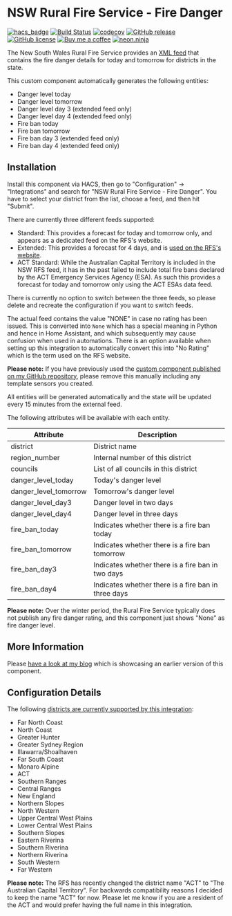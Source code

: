 # NSW Rural Fire Service - Fire Danger

[![hacs_badge](https://img.shields.io/badge/HACS-Custom-orange.svg)](https://github.com/custom-components/hacs)
[![Build Status](https://github.com/exxamalte/home-assistant-custom-components-nsw-rural-fire-service-fire-danger/workflows/CI/badge.svg?branch=main)](https://github.com/exxamalte/home-assistant-custom-components-nsw-rural-fire-service-fire-danger/actions?workflow=CI)
[![codecov](https://codecov.io/gh/exxamalte/home-assistant-custom-components-nsw-rural-fire-service-fire-danger/branch/main/graph/badge.svg?token=PIO76MIVIO)](https://codecov.io/gh/exxamalte/home-assistant-custom-components-nsw-rural-fire-service-fire-danger)
[![GitHub release](https://img.shields.io/github/release/exxamalte/home-assistant-custom-components-nsw-rural-fire-service-fire-danger)](https://gitHub.com/exxamalte/home-assistant-custom-components-nsw-rural-fire-service-fire-danger/releases/)
[![GitHub license](https://img.shields.io/github/license/exxamalte/home-assistant-custom-components-nsw-rural-fire-service-fire-danger)](https://github.com/exxamalte/home-assistant-custom-components-nsw-rural-fire-service-fire-danger/blob/master/LICENSE)
[![Buy me a coffee](https://img.shields.io/badge/buy%20me%20a%20coffee-donate-yellow.svg)](https://www.buymeacoffee.com/neonninja)
[![neon.ninja](https://img.shields.io/badge/blog-neon.ninja-blue)](https://neon.ninja/2019/02/fire-danger-rating/)

The New South Wales Rural Fire Service provides an [XML feed](http://www.rfs.nsw.gov.au/feeds/fdrToban.xml) that contains the fire danger details for today and tomorrow for districts in the state.

This custom component automatically generates the following entities:
* Danger level today
* Danger level tomorrow
* Danger level day 3 (extended feed only)
* Danger level day 4 (extended feed only)
* Fire ban today
* Fire ban tomorrow
* Fire ban day 3 (extended feed only)
* Fire ban day 4 (extended feed only)

## Installation

Install this component via HACS, then go to "Configuration" -> "Integrations" and search for "NSW Rural Fire Service - Fire Danger".
You have to select your district from the list, choose a feed, and then hit "Submit".

There are currently three different feeds supported:
* Standard: This provides a forecast for today and tomorrow only, and appears as a dedicated feed on the RFS's website.
* Extended: This provides a forecast for 4 days, and is [used on the RFS's website](https://www.rfs.nsw.gov.au/fire-information/fdr-and-tobans). 
* ACT Standard: While the Australian Capital Territory is included in the NSW RFS feed, it has in the past failed to include total fire bans declared by the 
ACT Emergency Services Agency (ESA). As such this provides a forecast for today and tomorrow only using the ACT ESAs data feed.

There is currently no option to switch between the three feeds, so please delete and recreate the configuration if you want to switch feeds.

The actual feed contains the value "NONE" in case no rating has been issued. This is converted into `None` which has a special meaning in Python and hence in Home Assistant, 
and which subsequently may cause confusion when used in automations. There is an option available when setting up this integration to automatically convert this into "No Rating" 
which is the term used on the RFS website.

**Please note:** If you have previously used the [custom component published on my GitHub repository](https://github.com/exxamalte/home-assistant-customisations/tree/master/nsw-rural-fire-service-fire-danger), please remove this manually including any template sensors you created.

All entities will be generated automatically and the state will be updated every 15 minutes from the external feed.


The following attributes will be available with each entity.

| Attribute             | Description                                         |
|-----------------------|-----------------------------------------------------|
| district              | District name                                       |
| region_number         | Internal number of this district                    |
| councils              | List of all councils in this district               |
| danger_level_today    | Today's danger level                                |
| danger_level_tomorrow | Tomorrow's danger level                             |
| danger_level_day3     | Danger level in two days                            |
| danger_level_day4     | Danger level in three days                          |
| fire_ban_today        | Indicates whether there is a fire ban today         |
| fire_ban_tomorrow     | Indicates whether there is a fire ban tomorrow      |
| fire_ban_day3         | Indicates whether there is a fire ban in two days   |
| fire_ban_day4         | Indicates whether there is a fire ban in three days |

**Please note:** Over the winter period, the Rural Fire Service typically does not publish any fire danger rating, and this component just shows "None" as fire danger level.


## More Information

Please [have a look at my blog](https://neon.ninja/2019/02/fire-danger-rating/) which is showcasing an earlier version of this component.


## Configuration Details

The following [districts are currently supported by this integration](http://www.rfs.nsw.gov.au/feeds/fdrToban.xml):
* Far North Coast
* North Coast
* Greater Hunter
* Greater Sydney Region
* Illawarra/Shoalhaven
* Far South Coast
* Monaro Alpine
* ACT
* Southern Ranges
* Central Ranges
* New England
* Northern Slopes
* North Western
* Upper Central West Plains
* Lower Central West Plains
* Southern Slopes
* Eastern Riverina
* Southern Riverina
* Northern Riverina
* South Western
* Far Western

**Please note:** The RFS has recently changed the district name "ACT" to "The Australian Capital Territory". 
For backwards compatibility reasons I decided to keep the name "ACT" for now. Please let me know if you are a 
resident of the ACT and would prefer having the full name in this integration.
